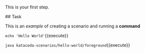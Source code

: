 This is your first step.

## Task

This is an _example_ of creating a scenario and running a **command**

`echo 'Hello World'`{{execute}}


`java katacoda-scenarios/hello-world/foreground`{{execute}}
